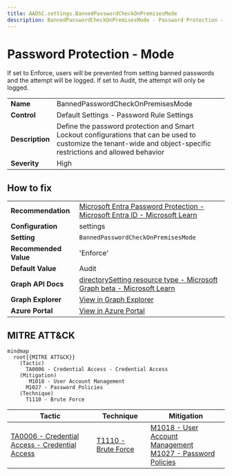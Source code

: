 ```yaml
---
title: AADSC.settings.BannedPasswordCheckOnPremisesMode
description: BannedPasswordCheckOnPremisesMode - Password Protection - Mode
---
```


# Password Protection - Mode

If set to Enforce, users will be prevented from setting banned passwords and the attempt will be logged. If set to Audit, the attempt will only be logged.

| | |
|-|-|
| **Name** | BannedPasswordCheckOnPremisesMode |
| **Control** | Default Settings - Password Rule Settings |
| **Description** | Define the password protection and Smart Lockout configurations that can be used to customize the tenant-wide and object-specific restrictions and allowed behavior |
| **Severity** | High |

## How to fix
| | |
|-|-|
| **Recommendation** | [Microsoft Entra Password Protection - Microsoft Entra ID - Microsoft Learn](https://learn.microsoft.com/en-us/azure/active-directory/authentication/concept-password-ban-bad-on-premises) |
| **Configuration** | settings |
| **Setting** | `BannedPasswordCheckOnPremisesMode` |
| **Recommended Value** | 'Enforce' |
| **Default Value** | Audit |
| **Graph API Docs** | [directorySetting resource type - Microsoft Graph beta - Microsoft Learn](https://learn.microsoft.com/en-us/graph/api/resources/directorysetting) |
| **Graph Explorer** | [View in Graph Explorer](https://developer.microsoft.com/en-us/graph/graph-explorer?request=settings&method=GET&version=beta&GraphUrl=https://graph.microsoft.com) |
| **Azure Portal** | [View in Azure Portal](https://portal.azure.com/#view/Microsoft_AAD_IAM/AuthenticationMethodsMenuBlade/~/PasswordProtection) | 

## MITRE ATT&CK

```mermaid
mindmap
  root{{MITRE ATT&CK}}
    (Tactic)
      TA0006 - Credential Access - Credential Access
    (Mitigation)
       M1018 - User Account Management
      M1027 - Password Policies
    (Technique)
      T1110 - Brute Force
```
|Tactic|Technique|Mitigation|
|---|---|---|
|[TA0006 - Credential Access - Credential Access](https://attack.mitre.org/tactics/TA0006)|[T1110 - Brute Force](https://attack.mitre.org/techniques/T1110)|[ M1018 - User Account Management](https://attack.mitre.org/mitigations/M1018)<br/>[M1027 - Password Policies](https://attack.mitre.org/mitigations/M1027)|

